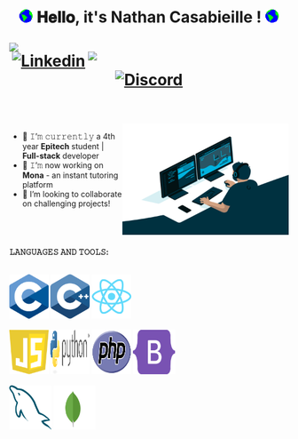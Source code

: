 <h1 align="center">
  <img src="https://github.com/nathan-casabieille/nathan-casabieille/blob/main/Earth.gif" width="24px" style="max-width:100%;">
  𝐇𝐞𝐥𝐥𝐨, it's Nathan Casabieille !
  <img src="https://github.com/nathan-casabieille/nathan-casabieille/blob/main/Earth.gif" width="24px" style="max-width:100%;">
  
  <br />
  <div align=center>
  <img align=left width=420 src="https://github-readme-stats.vercel.app/api?username=nathan-casabieille&hide=prs&theme=onedark&layout=compact&hide_border=true&show_icons=true" />
  <img align=right width=362 src="https://github-readme-streak-stats.herokuapp.com/?user=nathan-casabieille&theme=onedark" />
  
  [![Linkedin](https://img.shields.io/badge/-LinkedIn-blue?style=flat&logo=Linkedin&logoColor=white)](https://www.linkedin.com/in/nathan-casabieille-775853152/)
  [![Discord](https://img.shields.io/badge/-Discord-white?style=flat&logo=Discord)](https://discord.com/users/natcas#5756/)
  </div>

</h1>

<br/>
<br/>
<a target="_blank">
  <img align="right" height="200" width="300" alt="GIF" src="https://github.com/nathan-casabieille/nathan-casabieille/blob/main/coder.gif">
</a>

- 🔭 𝙸’𝚖 𝚌𝚞𝚛𝚛𝚎𝚗𝚝𝚕𝚢 a 4th year **Epitech** student | **Full-stack** developer
- 🔨 𝙸’𝚖 now working on **Mona** - an instant tutoring platform
- 🤔 I’m looking to collaborate on challenging projects!

<br/>

#


**𝙻𝙰𝙽𝙶𝚄𝙰𝙶𝙴𝚂 𝙰𝙽𝙳 𝚃𝙾𝙾𝙻𝚂:**  
<br/>
<p>
  <code><img width="14%" height="80px" src="https://github.com/nathan-casabieille/nathan-casabieille/blob/main/c.svg"></code>
  <code><img width="14%" height="80px" src="https://github.com/nathan-casabieille/nathan-casabieille/blob/main/c++.svg"></code>
  <code><img width="14%" height="80px" src="https://github.com/nathan-casabieille/nathan-casabieille/blob/main/react.svg"></code>
  <br />
  <br />
  <code><img width="14%" height="80px" src="https://github.com/nathan-casabieille/nathan-casabieille/blob/main/javascript.svg"></code>
  <code><img width="14%" height="80px" src="https://github.com/nathan-casabieille/nathan-casabieille/blob/main/python.svg"></code>
  <code><img width="14%" height="80px" src="https://github.com/nathan-casabieille/nathan-casabieille/blob/main/php.svg"></code>
  <code><img width="15%" height="80px" src="https://github.com/nathan-casabieille/nathan-casabieille/blob/main/bootstrap.svg"></code>
  <br />
  <br />
  <code><img width="15%" height="80px" src="https://github.com/nathan-casabieille/nathan-casabieille/blob/main/mysql.svg"></code>
  <code><img width="15%" height="80px" src="https://github.com/nathan-casabieille/nathan-casabieille/blob/main/mongodb.svg"></code>
</p>
